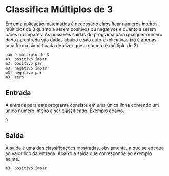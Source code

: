 # Classifica Múltiplos de 3

Em uma aplicação matemática é necessário classificar números
inteiros múltiplos de 3 quanto a serem positivos ou negativos e
quanto a serem pares ou ímpares. As possíveis saídas do programa
para qualquer número dado na entrada são dadas abaixo e são
auto-explicativas (`m3` é apenas uma forma simplificada de dizer
que o número é múltiplo de 3).

```
não é múltiplo de 3
m3, positivo ímpar
m3, positivo par
m3, negativo ímpar
m3, negativo par
m3, zero
```

## Entrada

A entrada para este programa consiste em uma única linha contendo
um único número inteiro a ser classificado. Exemplo abaixo.

```
9
```

## Saída

A saída é uma das classificações mostradas, obviamente, a que se
adequa ao valor lido da entrada. Abaixo a saída que corresponde
ao exemplo acima.

```
m3, positivo ímpar
```